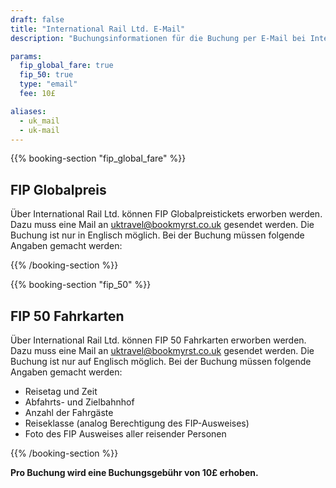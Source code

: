 ```yaml
---
draft: false
title: "International Rail Ltd. E-Mail"
description: "Buchungsinformationen für die Buchung per E-Mail bei International Rail Ltd."

params:
  fip_global_fare: true
  fip_50: true
  type: "email"
  fee: 10£

aliases:
  - uk_mail
  - uk-mail
---
```


{{% booking-section "fip_global_fare" %}}

## FIP Globalpreis

Über International Rail Ltd. können FIP Globalpreistickets erworben werden. Dazu muss eine Mail an [uktravel@bookmyrst.co.uk](mailto:uktravel@bookmyrst.co.uk) gesendet werden. Die Buchung ist nur in Englisch möglich. Bei der Buchung müssen folgende Angaben gemacht werden:

{{% /booking-section %}}

{{% booking-section "fip_50" %}}

## FIP 50 Fahrkarten

Über International Rail Ltd. können FIP 50 Fahrkarten erworben werden. Dazu muss eine Mail an [uktravel@bookmyrst.co.uk](mailto:uktravel@bookmyrst.co.uk) gesendet werden. Die Buchung ist nur auf Englisch möglich. Bei der Buchung müssen folgende Angaben gemacht werden:

- Reisetag und Zeit
- Abfahrts- und Zielbahnhof
- Anzahl der Fahrgäste
- Reiseklasse (analog Berechtigung des FIP-Ausweises)
- Foto des FIP Ausweises aller reisender Personen

{{% /booking-section %}}

**Pro Buchung wird eine Buchungsgebühr von 10£ erhoben.**

